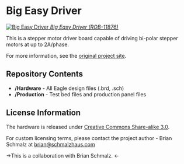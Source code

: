 Big Easy Driver
================

[![Big Easy Driver](https://dlnmh9ip6v2uc.cloudfront.net/images/products/1/1/8/7/6/10735-01b_i_ma.jpg)
*Big Easy Driver (ROB-11876)*](https://www.sparkfun.com/products/11876)

This is a stepper motor driver board capable of driving bi-polar stepper motors at up to 2A/phase.

For more information, see the [original project site](http://schmalzhaus.com/BigEasyDriver/index.html).

Repository Contents
-------------------

* **/Hardware** - All Eagle design files (.brd, .sch)
* **/Production** - Test bed files and production panel files

License Information
-------------------
The hardware is released under [Creative Commons Share-alike 3.0](http://creativecommons.org/licenses/by-sa/3.0/).  

For custom licensing terms, please contact the project author - Brian Schmalz at brian@schmalzhaus.com

->This is a collaboration with Brian Schmalz. <-
